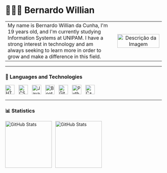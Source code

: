 # 👨🏻‍💻 Bernardo Willian

<!-- **`Estudante por enquanto, colocar um titulo foda depois`** -->

<table>
  <tr>
    <td style="width: 70%; padding-right: 16px;">
      My name is Bernardo Willian da Cunha, I'm 19 years old, and I'm currently studying Information Systems at UNIPAM. I have a strong interest in technology and am always seeking to learn more in order to grow and make a difference in this field.
    </td>
    <td style="width: 30%; text-align: center;">
      <img src="https://i.pinimg.com/originals/14/2f/59/142f59e54959666622e37ce9e0780663.gif" alt="Descrição da Imagem" width="100%">
    </td>
  </tr>
</table>

---

### 👾 Languages and Technologies

<img 
    align="left" 
    alt="HTML"
    title="HTML" 
    width="30px" 
    style="padding-right: 10px;" 
    src="https://cdn.jsdelivr.net/gh/devicons/devicon@latest/icons/html5/html5-original.svg" 
/>
<img 
    align="left" 
    alt="CSS" 
    title="CSS"
    width="30px" 
    style="padding-right: 10px;" 
    src="https://cdn.jsdelivr.net/gh/devicons/devicon@latest/icons/css3/css3-original.svg" 
/>
<img 
    align="left" 
    alt="JavaScript" 
    title="JavaScript"
    width="30px" 
    style="padding-right: 10px;" 
    src="https://cdn.jsdelivr.net/gh/devicons/devicon@latest/icons/javascript/javascript-original.svg" 
/>
<img 
    align="left" 
    alt="Bootstrap"
    title="Bootstrap" 
    width="30px" 
    style="padding-right: 10px;" 
    src="https://cdn.jsdelivr.net/gh/devicons/devicon@latest/icons/bootstrap/bootstrap-original.svg" 
/>
<img 
    align="left" 
    alt="Git" 
    title="Git"
    width="30px" 
    style="padding-right: 10px;" 
    src="https://cdn.jsdelivr.net/gh/devicons/devicon@latest/icons/git/git-original.svg" 
/>
<img 
    align="left" 
    alt="Python" 
    title="Python"
    width="30px" 
    style="padding-right: 10px;" 
    src="https://cdn.jsdelivr.net/gh/devicons/devicon@latest/icons/python/python-original.svg" 
/>
<img 
    align="left" 
    alt="C++" 
    title="C++"
    width="30px" 
    style="padding-right: 10px;" 
    src="https://cdn.jsdelivr.net/gh/devicons/devicon@latest/icons/cplusplus/cplusplus-original.svg" 
/>

<br/>
<br/>

---

### 📊 Statistics

<p>
  <img 
    align="left" 
    alt="GitHub Stats" 
    height="150" 
    style="padding-right: 8px;" 
    src="https://github-readme-stats.vercel.app/api?username=bernardowillian&show_icons=true&theme=tokyonight&include_all_commits=true" 
  />

<img 
      align="left" 
      alt="GitHub Stats" 
      height="150" 
      src="https://github-readme-stats.vercel.app/api/top-langs/?username=bernardowillian&theme=tokyonight&layout=compact" 
  />

</p>
